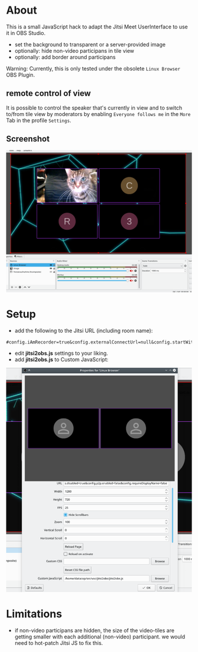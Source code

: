 
# About

This is a small JavaScript hack to adapt the Jitsi Meet UserInterface to use it in OBS Studio.

* set the background to transparent or a server-provided image
* optionally: hide non-video participans in tile view
* optionally: add border around participans


Warning: Currently, this is only tested under the obsolete `Linux Browser` OBS Plugin.

## remote control of view

It is possible to control the speaker that's currently in view and to switch to/from tile view
by moderators by enabling `Everyone follows me` in the `More` Tab in the profile `Settings`.

## Screenshot

![Jitsi Meet Tileview](.screenshots/tileview.png "Jitsi Meet Tileview")

# Setup

* add the following to the Jitsi URL (including room name):
```
#config.iAmRecorder=true&config.externalConnectUrl=null&config.startWithAudioMuted=true&config.startWithVideoMuted=true&interfaceConfig.APP_NAME=Jibri&interfaceConfig.DISABLE_PRESENCE_STATUS=true&interfaceConfig.DISABLE_JOIN_LEAVE_NOTIFICATIONS=true&interfaceConfig.DISABLE_FOCUS_INDICATOR=true&interfaceConfig.DISABLE_DOMINANT_SPEAKER_INDICATOR=true&config.analytics.disabled=true&config.p2p.enabled=false&config.requireDisplayName=false
```

* edit **jitsi2obs.js** settings to your liking.
* add **jitsi2obs.js** to Custom JavaScript:

![Settings](.screenshots/settings.png "Settings")

# Limitations

* if non-video participans are hidden, the size of the video-tiles are getting smaller with each additional (non-video) participant.
  we would need to hot-patch Jitsi JS to fix this.
